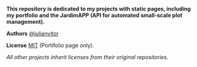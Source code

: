 **This repository is dedicated to my projects with static pages, including my portfolio and the JardimAPP (API for automated small-scale plot management).**

**Authors**
[@julianvitor](https://github.com/julianvitor)

**License**
[MIT](https://opensource.org/licenses/MIT) (Portifolio page only).

_All other projects inherit licenses from their original repositories._
